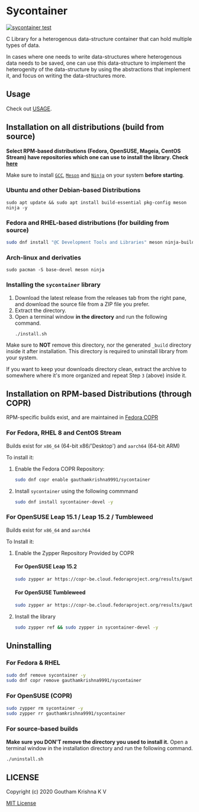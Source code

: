 # Sycontainer

[![sycontainer test](https://github.com/Synine/sycontainer/actions/workflows/main.yml/badge.svg?branch=main)](https://github.com/Synine/sycontainer/actions/workflows/main.yml)

C Library for a heterogenous data-structure container that can hold multiple types of data.

In cases where one needs to write data-structures where heterogenous data needs to be saved, one can use this data-structure to implement the heterogenity of the data-structure by using the abstractions that implement it, and focus on writing the data-structures more.

## Usage

Check out [USAGE](USAGE.md).

## Installation on all distributions (build from source)

**Select RPM-based distributions (Fedora, OpenSUSE, Mageia, CentOS Stream) have repositories which one can use to install the library. Check [here](#installation-on-rpm-based-distributions-through-copr)**

Make sure to install [`GCC`](https://gcc.gnu.org/), [`Meson`](https://mesonbuild.com/) and [`Ninja`](https://ninja-build.org/) on your system **before starting**.

### Ubuntu and other Debian-based Distributions
```
sudo apt update && sudo apt install build-essential pkg-config meson ninja -y
```
### Fedora and RHEL-based distributions (for building from source)
```bash
sudo dnf install "@C Development Tools and Libraries" meson ninja-build -y
```
### Arch-linux and derivaties
```
sudo pacman -S base-devel meson ninja
```

### Installing the `sycontainer` library

1.  Download the latest release from the releases tab from the right pane, and download the source file from a ZIP file you prefer.
2.  Extract the directory.
3.  Open a terminal window **in the directory** and run the following command.
    ```
    ./install.sh
    ```
Make sure to **NOT** remove this directory, nor the generated `_build` directory inside it after installation. This directory is required to uninstall library from your system.

If you want to keep your downloads directory clean, extract the archive to somewhere where it's more organized and repeat Step `3` (above) inside it.

## Installation on RPM-based Distributions (through COPR)


RPM-specific builds exist, and are maintained in [Fedora COPR](https://copr.fedorainfracloud.org/coprs/gauthamkrishna9991/sycontainer/)

### For Fedora, RHEL 8 and CentOS Stream

Builds exist for `x86_64` (64-bit x86/'Desktop') and `aarch64` (64-bit ARM)

To install it:
1.  Enable the Fedora COPR Repository:

    ```bash
    sudo dnf copr enable gauthamkrishna9991/sycontainer
    ```

2.  Install `sycontainer` using the following commmand

    ```bash
    sudo dnf install sycontainer-devel -y
    ```

### For OpenSUSE Leap 15.1 / Leap 15.2 / Tumbleweed

Builds exist for `x86_64` and `aarch64`

To Install it:
1.  Enable the Zypper Repository Provided by COPR
    #### For OpenSUSE Leap 15.2
    ```bash
    sudo zypper ar https://copr-be.cloud.fedoraproject.org/results/gauthamkrishna9991/sycontainer/opensuse-leap-15.2-$(arch)/ gauthamkrishna9991/sycontainer
    ```
    #### For OpenSUSE Tumbleweed
    ```bash
    sudo zypper ar https://copr-be.cloud.fedoraproject.org/results/gauthamkrishna9991/sycontainer/opensuse-tumbleweed-$(arch)/ gauthamkrishna9991/sycontainer
    ```
2.  Install the library

    ```bash
    sudo zypper ref && sudo zypper in sycontainer-devel -y
    ```
### 

## Uninstalling

### For Fedora & RHEL
```bash
sudo dnf remove sycontainer -y
sudo dnf copr remove gauthamkrishna9991/sycontainer
```

### For OpenSUSE (COPR)
```bash
sudo zypper rm sycontainer -y
sudo zypper rr gauthamkrishna9991/sycontainer
```

### For source-based builds

**Make sure you DON'T remove the directory you used to install it.**
Open a terminal window in the installation directory and run the following command.
```bash
./uninstall.sh
```

## LICENSE

Copyright (c) 2020 Goutham Krishna K V

[MIT License](LICENSE)